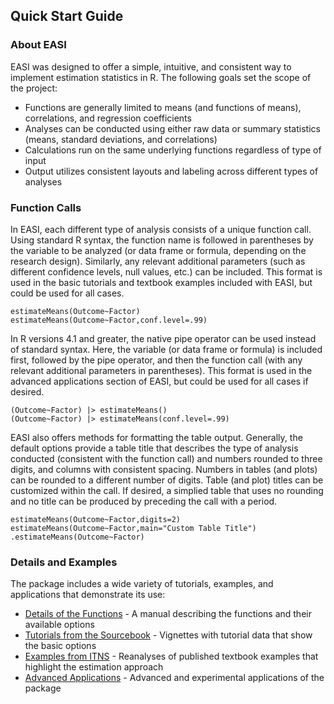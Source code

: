 
## Quick Start Guide

### About EASI

EASI was designed to offer a simple, intuitive, and consistent way to implement estimation statistics in R. The following goals set the scope of the project:

- Functions are generally limited to means (and functions of means), correlations, and regression coefficients
- Analyses can be conducted using either raw data or summary statistics (means, standard deviations, and correlations)
- Calculations run on the same underlying functions regardless of type of input
- Output utilizes consistent layouts and labeling across different types of analyses

### Function Calls

In EASI, each different type of analysis consists of a unique function call. Using standard R syntax, the function name is followed in parentheses by the variable to be analyzed (or data frame or formula, depending on the research design). Similarly, any relevant additional parameters (such as different confidence levels, null values, etc.) can be included. This format is used in the basic tutorials and textbook examples included with EASI, but could be used for all cases.

```
estimateMeans(Outcome~Factor)
estimateMeans(Outcome~Factor,conf.level=.99)
```

In R versions 4.1 and greater, the native pipe operator can be used instead of standard syntax. Here, the variable (or data frame or formula) is included first, followed by the pipe operator, and then the function call (with any relevant additional parameters in parentheses). This format is used in the advanced applications section of EASI, but could be used for all cases if desired.

```
(Outcome~Factor) |> estimateMeans()
(Outcome~Factor) |> estimateMeans(conf.level=.99)
```

EASI also offers methods for formatting the table output. Generally, the default options provide a table title that describes the type of analysis conducted (consistent with the function call) and numbers rounded to three digits, and columns with consistent spacing.  Numbers in tables (and plots) can be rounded to a different number of digits. Table (and plot) titles can be customized within the call. If desired, a simplied table that uses no rounding and no title can be produced by preceding the call with a period.

```
estimateMeans(Outcome~Factor,digits=2)
estimateMeans(Outcome~Factor,main="Custom Table Title")
.estimateMeans(Outcome~Factor)
```

### Details and Examples

The package includes a wide variety of tutorials, examples, and applications that demonstrate its use:

- [Details of the Functions](./functions) - A manual describing the functions and their available options
- [Tutorials from the Sourcebook](./tutorials) - Vignettes with tutorial data that show the basic options 
- [Examples from ITNS](./examples) - Reanalyses of published textbook examples that highlight the estimation approach 
- [Advanced Applications](./applications) - Advanced and experimental applications of the package
